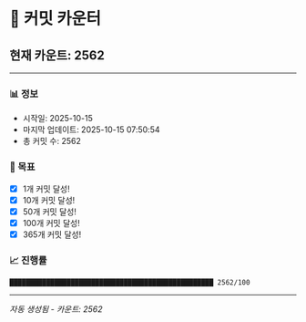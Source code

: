 # 🔢 커밋 카운터

## 현재 카운트: 2562

---

### 📊 정보
- 시작일: 2025-10-15
- 마지막 업데이트: 2025-10-15 07:50:54
- 총 커밋 수: 2562

### 🎯 목표
- [x] 1개 커밋 달성!
- [x] 10개 커밋 달성!
- [x] 50개 커밋 달성!
- [x] 100개 커밋 달성!
- [x] 365개 커밋 달성!

### 📈 진행률
```
██████████████████████████████████████████████████ 2562/100
```

---
*자동 생성됨 - 카운트: 2562*
